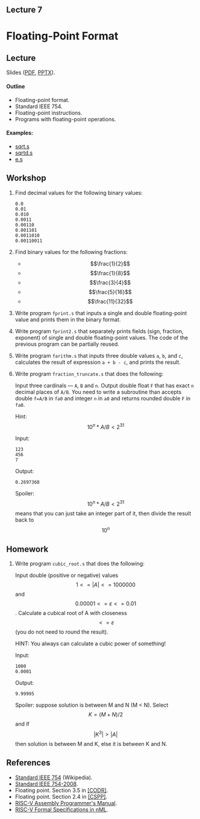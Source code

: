 <script type="text/javascript" async
  src="https://cdnjs.cloudflare.com/ajax/libs/mathjax/2.7.5/MathJax.js?config=TeX-AMS-MML_HTMLorMML">
  MathJax.Hub.Config({
    tex2jax: {
      inlineMath: [['$$','$$'], ['\\(','\\)']],
      processEscapes: true
    }
  });
</script>

Lecture 7
---

# Floating-Point Format

## Lecture

Slides ([PDF](CA_Lecture_07.pdf), [PPTX](CA_Lecture_07.pptx)).

#### Outline

* Floating-point format.
* Standard IEEE 754.
* Floating-point instructions.
* Programs with floating-point operations.

#### Examples:

* [sqrt.s](https://github.com/andrewt0301/hse-acos-course/blob/master/docs/part1ca/07_FP/sqrt.s)
* [sqrtd.s](https://github.com/andrewt0301/hse-acos-course/blob/master/docs/part1ca/07_FP/sqrtd.s)
* [e.s](https://github.com/andrewt0301/hse-acos-course/blob/master/docs/part1ca/07_FP/e.s)

## Workshop

1. Find decimal values for the following binary values:

    ```
    0.0
    0.01
    0.010
    0.0011
    0.00110
    0.001101
    0.0011010
    0.00110011
    ```

1. Find binary values for the following fractions:

   * $$\frac{1}{2}$$
   * $$\frac{1}{8}$$
   * $$\frac{3}{4}$$
   * $$\frac{5}{16}$$
   * $$\frac{11}{32}$$

1. Write program `fprint.s` that inputs a single and double floating-point value
   and prints them in the binary format.

1. Write program `fprint2.s` that separately prints fields (sign, fraction, exponent)
   of single and double floating-point values.
   The code of the previous program can be partially reused. 

1. Write program `farithm.s` that inputs three double values `a`, `b`, and `c`,
   calculates the result of expression `a + b - c`, and prints the result.   

1. Write program `fraction_truncate.s` that does the following:

   Input three cardinals — `A`, `B` and `n`.
   Output double float `F` that has exact `n` decimal places of `A/B`.
   You need to write a subroutine than accepts double `f=A/B` in `fa0` and integer `n` in `a0`
   and returns rounded double `F` in `fa0`.

   Hint: $$10^n*A/B < 2^{31}$$

   Input:
   ```
   123
   456
   7
   ```
   Output:
   ```
   0.2697368
   ```

   Spoiler:
   $$10^n*A/B < 2^{31}$$ means that you can just take an integer part of it,
   then divide the result back to $$10^n$$

## Homework

1. Write program `cubic_root.s` that does the following:

   Input double (positive or negative) values $$1 <= |A| <= 1000000$$ and $$0.00001<= ɛ <=0.01$$.
   Calculate a cubical root of A with closeness $$<=ɛ$$ (you do not need to round the result).

   HINT: You always can calculate a cubic power of something!

   Input:
   ```
   1000
   0.0001
   ```
   Output:
   ```
   9.99995
   ```

   Spoiler: suppose solution is between M and N (M < N).
   Select $$K=(M+N)/2$$ and if $$|K^3|>|A|$$ then solution is between M and K, else it is between K and N.

## References

* [Standard IEEE 754](https://en.wikipedia.org/wiki/IEEE_754) (Wikipedia).
* [Standard IEEE 754-2008](ieee-754-2008.pdf).
* Floating point. Section 3.5 in [[CODR]](../../books.md).
* Floating point. Section 2.4 in [[CSPP]](../../books.md).
* [RISC-V Assembly Programmer's Manual](
  https://github.com/riscv/riscv-asm-manual/blob/master/riscv-asm.md).
* [RISC-V Formal Specifications in nML](
  https://github.com/andrewt0301/ispras-microtesk-riscv/tree/master/microtesk-riscv/src/main/arch/riscv/model).

